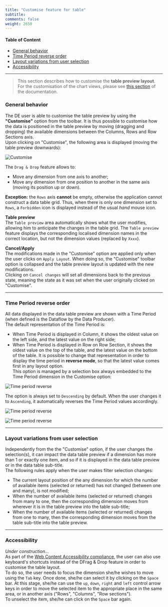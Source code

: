```yaml
---
title: "Customise feature for table"
subtitle: 
comments: false
weight: 2650
---
```


#### Table of Content
- [General behavior](#general-behavior)
- [Time Period reverse order](#time-period-reverse-order)
- [Layout variations from user selection](#layout-variations-from-user-selection)
- [Accessibility](#accessibility)

---

> This section describes how to customise the **table preview layout**. For the customisation of the chart views, please see [this section](https://sis-cc.gitlab.io/dotstatsuite-documentation/using-de/viewing-data/charts/) of the documentation.

### General behavior
The DE user is able to customise the table preview by using the **"Customise"** option from the toolbar. It is thus possible to customise how the data is positioned in the table preview by moving (dragging and dropping) the available dimensions between the Columns, Rows and Row Sections axis.  
Upon clicking on "Customise", the following area is displayed (moving the table preview downwards):

![Customise](/images/de-customise1.png)

The `Drag & Drop` feature allows to:
* Move any dimension from one axis to another;
* Move any dimension from one position to another in the same axis (moving its position up or down).

**Exception:** the `Rows` axis **cannot** be empty, otherwise the application cannot construct a data table grid. Thus, when there is only one dimension set to `Rows`, a `Forbidden` icon is displayed instead of the usual *hand* mouse icon.

**Table preview**  
The `Table preview` area automatically shows what the user modifies, allowing him to anticipate the changes in the table grid. The `Table preview` feature displays the corresponding localised dimension names in the correct location, but not the dimension values (replaced by `Xxxx`).

**Cancel/Apply**  
The modifications made in the "Customise" option are applied only when the user clicks on `Apply Layout`. When doing so, the "Customise" toolbar option is collapsed and the table preview layout is updated with the new modifications.  
Clicking on `Cancel changes` will set all dimensions back to the previous state, meaning the state as it was set when the user originally clicked on "Customise".

---

### Time Period reverse order
All data displayed in the data table preview are shown with a Time Period (when defined is the Dataflow by the Data Producer).  
The default representation of the Time Period is:
* When Time Period is displayed in Column, it shows the oldest value on the left side, and the latest value on the right side;
* When Time Period is displayed in Row on Row Section, it shows the oldest value on the top of the table, and the latest value on the bottom of the table.
It is possible to change that representation in order to display the time period in **reverse mode**, so that the latest value comes first in any layout option.  
This option is managed by a selection box always embedded to the Time Period dimension in the Customise option:

![Time period reverse](/images/de-time-period-reverse1.png)

The option is always set to `Descending` by default. When the user changes it to `Ascending`, it automatically reverses the Time Period values accordingly.

![Time period reverse](/images/de-time-period-reverse2.png)

![Time period reverse](/images/de-time-period-reverse3.png)

---

### Layout variations from user selection
Independently from the the "Customise" option, if the user changes the selection(s), it can impact the data table preview if a dimension has more than 1 or exactly one item, and so if it is displayed in the data table preview or in the data table sub-title.  
The following rules apply when the user makes filter selection changes:
* The current layout position of the any dimension for which the number of available items (selected or returned) has not changed (between one and many), is not modified;
* When the number of available items (selected or returned) changes from many to one, then the corresponding dimension moves from wherever it is in the table preview into the table sub-title;
* When the number of available items (selected or returned) changes from one to many, then the corresponding dimension moves from the table sub-title into the table preview.

---

### Accessibility
*Under construction...*  
As part of the [Web Content Accessibility compliance](https://sis-cc.gitlab.io/dotstatsuite-documentation/using-de/general-layout/#web-content-accessibility-compliance), the user can also use keyboard's shortcuts instead of the DFrag & Drop feature in order to customise the table layout.  
To do so, the user needs to focus the dimension she/he wishes to move using the `Tab` key. Once done, she/he can select it by clicking on  the `Space` bar. At this stage, she/he can use the `up`, `down`, `right` and `left` control arrow keys in order to move the selected item to the appropriate place in the same area, or in another axis ("Rows", "Columns", "Row sections").  
To unselect the item, she/he can click on the `Space` bar again.
